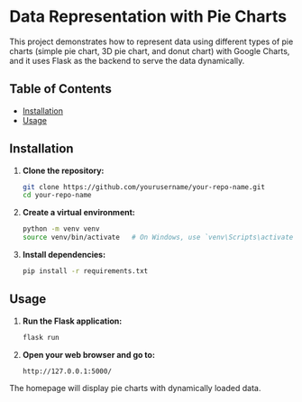 # Data Representation with Pie Charts

This project demonstrates how to represent data using different types of pie charts (simple pie chart, 3D pie chart, and donut chart) with Google Charts, and it uses Flask as the backend to serve the data dynamically.

## Table of Contents
- [Installation](#installation)
- [Usage](#usage)


## Installation

1. **Clone the repository:**
    ```sh
    git clone https://github.com/yourusername/your-repo-name.git
    cd your-repo-name
    ```

2. **Create a virtual environment:**
    ```sh
    python -m venv venv
    source venv/bin/activate   # On Windows, use `venv\Scripts\activate`
    ```

3. **Install dependencies:**
    ```sh
    pip install -r requirements.txt
    ```

## Usage

1. **Run the Flask application:**
    ```sh
    flask run
    ```

2. **Open your web browser and go to:**
    ```
    http://127.0.0.1:5000/
    ```

The homepage will display pie charts with dynamically loaded data.




